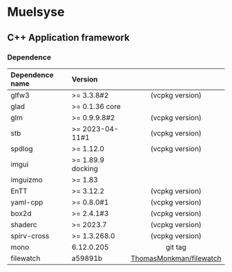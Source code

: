 # Muelsyse

## C++ Application framework

### Dependence
|       Dependence name     |	    Version 	 |                                                                          |
|       :-------------      |     :---------     |     :-------------------------------------------------------------:      |
| glfw3                     | >= 3.3.8#2         |                          (vcpkg version)                                 |
| glad                      | >= 0.1.36 core     |                                                                          |
| glm                       | >= 0.9.9.8#2       |                          (vcpkg version)                                 |
| stb                       | >= 2023-04-11#1    |                          (vcpkg version)                                 |
| spdlog                    | >= 1.12.0          |                          (vcpkg version)                                 |
| imgui                     | >= 1.89.9 docking  |                                                                          |
| imguizmo                  | >= 1.83            |                                                                          |
| EnTT                      | >= 3.12.2          |                          (vcpkg version)                                 |
| yaml-cpp                  | >= 0.8.0#1         |                          (vcpkg version)                                 |
| box2d                     | >= 2.4.1#3         |                          (vcpkg version)                                 |
| shaderc                   | >= 2023.7          |                          (vcpkg version)                                 |
| spirv-cross               | >= 1.3.268.0       |                          (vcpkg version)                                 |
| mono                      |    6.12.0.205      |                              git tag                                     |
| filewatch                 |    a59891b         |   [ThomasMonkman/filewatch](https://github.com/ThomasMonkman/filewatch)  |